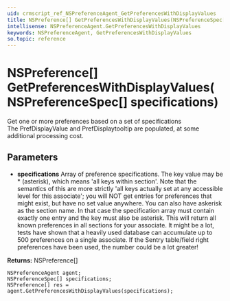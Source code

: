 ```yaml
---
uid: crmscript_ref_NSPreferenceAgent_GetPreferencesWithDisplayValues
title: NSPreference[] GetPreferencesWithDisplayValues(NSPreferenceSpec[] specifications)
intellisense: NSPreferenceAgent.GetPreferencesWithDisplayValues
keywords: NSPreferenceAgent, GetPreferencesWithDisplayValues
so.topic: reference
---
```


# NSPreference[] GetPreferencesWithDisplayValues(NSPreferenceSpec[] specifications)

Get one or more preferences based on a set of specifications<br/>The PrefDisplayValue and PrefDisplaytooltip are populated, at some additional processing cost.

## Parameters

* **specifications** Array of preference specifications. The key value may be * (asterisk), which means 'all keys within section'. Note that the semantics of this are more strictly 'all keys actually set at any accessible level for this associate'; you will NOT get entries for preferences that might exist, but have no set value anywhere. You can also have askerisk as the section name. In that case the specification array must contain exactly one entry and the key must also be asterisk. This will return all known preferences in all sections for your associate. It might be a lot, tests have shown that a heavily used database can accumulate up to 500 preferences on a single associate. If the Sentry table/field right preferences have been used, the number could be a lot greater!

**Returns:** NSPreference[]

```crmscript
NSPreferenceAgent agent;
NSPreferenceSpec[] specifications;
NSPreference[] res = agent.GetPreferencesWithDisplayValues(specifications);
```

